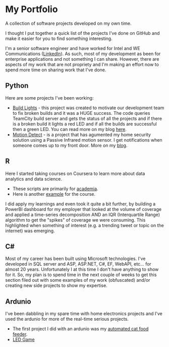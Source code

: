 # My Portfolio
A collection of software projects developed on my own time.

I thought I put together a quick list of the projects I've done on GitHub and make it easier for you to find something interesting. 

I'm a senior software engineer and have worked for Intel and WE Communications ([LinkedIn](https://www.linkedin.com/in/jeff-garrison/)). As such, most of my development as been for enterprise applications and not something I can share. However, there are aspects of my work that are not propriety and I'm making an effort now to spend more time on sharing work that I've done.

## Python

Here are some projects I've been working:

*  [Build Lights](https://github.com/jb1t/Python/tree/master/buildlights) - this project was created to motivate our development team to fix broken builds and it was a HUGE success. The code queries TeamCity build server and gets the status of all the projects and if there is a broken build it lights a red LED and if all the builds are successful then a green LED. You can read more on my blog [here](http://thefullstacknerd.com/2017/12/15/build-lights/).
*  [Motion Detect](https://github.com/jb1t/Python/tree/master/motiondetect) - is a project that has agumented my home security solution using a Passive Infrared motion sensor. I get notifications when someone comes up to my front door. More on my [blog](http://thefullstacknerd.com/2017/12/08/motion-detection/).

## R
Here I started taking courses on Coursera to learn more about data analytics and data science.

* These scripts are primarily for [academia](https://github.com/jb1t/R/tree/master/coursera).  
* Here is another [example](https://github.com/jb1t/ExData_Plotting1) for the course.

I did apply my learnings and even took it quite a bit further, by building a PowerBI dashboard for my employer that looked at the volume of coverage and applied a time-series decomposition AND an IQR (Interquartile Range) algorithm to get the "spikes" of coverage we were consuming. This highlighted when something of interest (e.g. a trending tweet or topic on the internet) was emerging. 

## C# #

Most of my career has been built using Microsoft technologies. I've developed in SQL server and ASP, ASP.NET, C#, EF, WebAPI, etc... for almost 20 years. Unfortunately I at this time I don't have anything to show for it. So, my plan is to spend time in the next couple of weeks to get this section filed out with some examples of my work (obfuscated) and/or creating new side projects to show my expertise.


## Ardunio

I've been dabbling in my spare time with home electronics projects and I've used the ardunio for more of the real-time serious projects.

* The first project I did with an ardunio was my [automated cat food feeder](https://github.com/jb1t/Arduino/tree/master/catfeeder).
* [LED Game](https://github.com/jb1t/Arduino/tree/master/led_game)